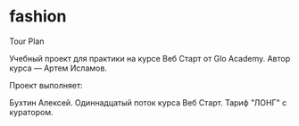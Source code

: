 # fashion
Tour Plan

Учебный проект для практики на курсе Веб Старт от Glo Academy. Автор курса — Артем Исламов.

Проект выполняет:

Бухтин Алексей. Одиннадцатый поток курса Веб Старт. Тариф "ЛОНГ" с куратором.
